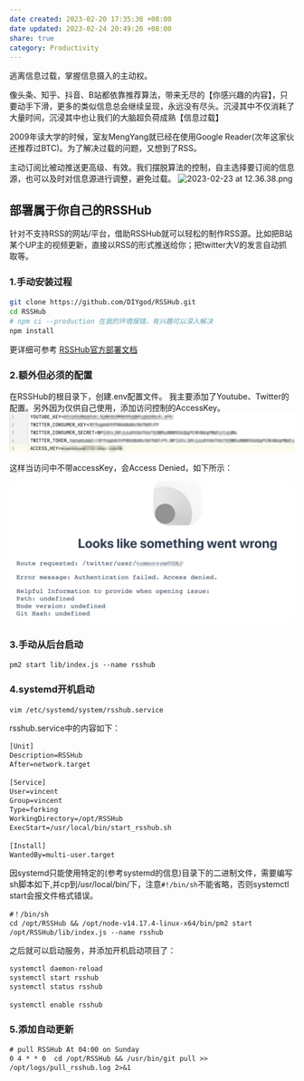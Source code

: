 ```yaml
---
date created: 2023-02-20 17:35:30 +08:00
date updated: 2023-02-24 20:49:20 +08:00
share: true
category: Productivity
---
```

逃离信息过载，掌握信息摄入的主动权。

像头条、知乎、抖音、B站都依靠推荐算法，带来无尽的【你感兴趣的内容】，只要动手下滑，更多的类似信息总会继续呈现，永远没有尽头。沉浸其中不仅消耗了大量时间，沉浸其中也让我们的大脑超负荷成熟【信息过载】

2009年读大学的时候，室友MengYang就已经在使用Google Reader(次年这家伙还推荐过BTC)。为了解决过载的问题，又想到了RSS。

主动订阅比被动推送更高级、有效。我们摆脱算法的控制，自主选择要订阅的信息源，也可以及时对信息源进行调整，避免过载。
![ 2023-02-23 at 12.36.38.png](2023-02-23%20at%2012.36.38.png)


## 部署属于你自己的RSSHub

针对不支持RSS的网站/平台，借助RSSHub就可以轻松的制作RSS源。比如把B站某个UP主的视频更新，直接以RSS的形式推送给你；把twitter大V的发言自动抓取等。

### 1.手动安装过程

```bash
git clone https://github.com/DIYgod/RSSHub.git
cd RSSHub
# npm ci --production 在我的环境报错，有兴趣可以深入解决
npm install 
```
更详细可参考 [RSSHub官方部署文档](https://docs.rsshub.app/install/#shou-dong-bu-shu-an-zhuang)

### 2.额外但必须的配置

在RSSHub的根目录下，创建.env配置文件。
我主要添加了Youtube、Twitter的配置。另外因为仅供自己使用，添加访问控制的AccessKey。
![2023-02-20_at_17_39_43.png](./img/2023-02-20_at_17_39_43.png)

这样当访问中不带accessKey，会Access Denied，如下所示：

![2023-02-20_at_17_59_09.png](./img/2023-02-20_at_17_59_09.png)
### 3.手动从后台启动

```
pm2 start lib/index.js --name rsshub
```

### 4.systemd开机启动

```
vim /etc/systemd/system/rsshub.service
```

rsshub.service中的内容如下：

```
[Unit]  
Description=RSSHub  
After=network.target  
  
[Service]  
User=vincent  
Group=vincent  
Type=forking  
WorkingDirectory=/opt/RSSHub  
ExecStart=/usr/local/bin/start_rsshub.sh  
  
[Install]  
WantedBy=multi-user.target
```

因systemd只能使用特定的(参考systemd的信息)目录下的二进制文件，需要编写sh脚本如下,并cp到/usr/local/bin/下，注意`#!/bin/sh`不能省略，否则systemctl start会报文件格式错误。
```
#！/bin/sh  
cd /opt/RSSHub && /opt/node-v14.17.4-linux-x64/bin/pm2 start /opt/RSSHub/lib/index.js --name rsshub
```

之后就可以启动服务，并添加开机启动项目了：
```
systemctl daemon-reload
systemctl start rsshub
systemctl status rsshub

systemctl enable rsshub
```

### 5.添加自动更新

```
# pull RSSHub At 04:00 on Sunday  
0 4 * * 0  cd /opt/RSSHub && /usr/bin/git pull >> /opt/logs/pull_rsshub.log 2>&1
```